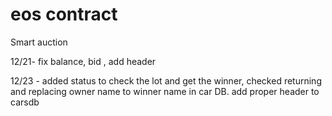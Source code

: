 # eos contract


Smart auction


12/21- fix balance, bid , add header

12/23 - added status to check the lot and get the winner, checked returning and replacing owner name to winner name in car DB. 
add proper header to carsdb 
